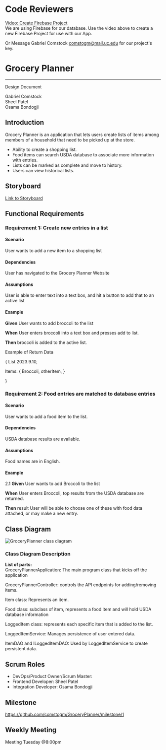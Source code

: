 # Code Reviewers
[Video: Create Firebase Project](https://youtu.be/5W6uc-AiZFs) <br>
We are using Firebase for our database. Use the video above to create a new Firebase Project for use with our App.

Or Message Gabriel Comstock comstogm@mail.uc.edu for our project's key.


# Grocery Planner

---

Design Document

Gabriel Comstock <br>
Sheel Patel<br>
Osama Bondogji<br>


## Introduction

Grocery Planner is an application that lets users create lists of items among members of a household that need to be picked up at the store.

-	Ability to create a shopping list.
-	Food items can search USDA database to associate more information with entries.
-	Lists can be marked as complete and move to history.
-	Users can view historical lists.


## Storyboard

[Link to Storyboard](https://it3048ccomsto.invisionapp.com/freehand/GroceryPlanner-znaD5UVdQ)

## Functional Requirements

### Requirement 1: Create new entries in a list

#### Scenario

User wants to add a new item to a shopping list

#### Dependencies

User has navigated to the Grocery Planner Website

#### Assumptions

User is able to enter text into a text box, and hit a button to add that to an active list

#### Example

**Given**
User wants to add broccoli to the list

**When**
User enters broccoli into a text box and presses add to list.

**Then**
broccoli is added to the active list.

Example of Return Data

{
    List 2023.9.10,

Items:
{
Broccoli,
otherItem,
}

}

### Requirement 2: Food entries are matched to database entries

#### Scenario
User wants to add a food item to the list.

#### Dependencies
USDA database results are available.

#### Assumptions
Food names are in English.

#### Example

2.1
**Given**
User wants to add Broccoli to the list

**When**
User enters Broccoli, top results from the USDA database are returned.

**Then**  result
User will be able to choose one of these with food data attached, or may make a new entry.


## Class Diagram

![GroceryPlanner class diagram](https://github.com/comstogm/GroceryPlanner/assets/110064071/3be64f85-0142-47f9-b9cb-c5fd84f30bfb)

### Class Diagram Description


**List of parts:**   
GroceryPlannerApplication: The main program class that kicks off the application

GroceryPlannerController: controls the API endpoints for adding/removing items.

Item class: Represents an item.

Food class: subclass of item, represents a food item and will hold USDA database information

LoggedItem class: represents each specific item that is added to the list.

LoggedItemService: Manages persistence of user entered data.

ItemDAO and ILoggedItemDAO: Used by LoggedItemService to create persistent data.


## Scrum Roles

- DevOps/Product Owner/Scrum Master:
- Frontend Developer: Sheel Patel
- Integration Developer: Osama Bondogji

## Milestone
https://github.com/comstogm/GroceryPlanner/milestone/1 
## Weekly Meeting

Meeting Tuesday @8:00pm








